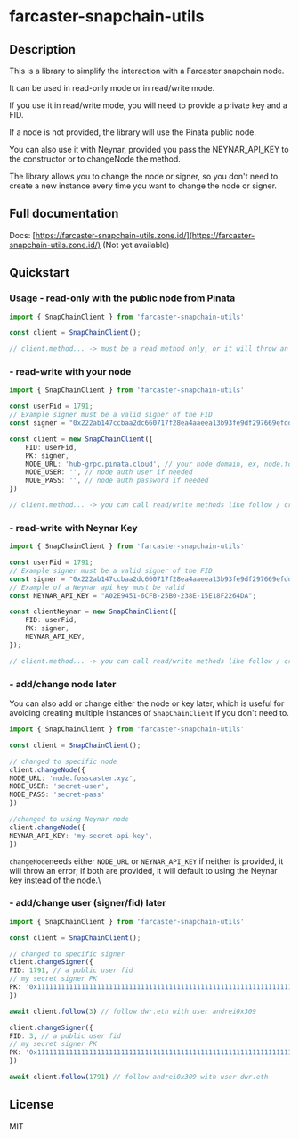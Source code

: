 # farcaster-snapchain-utils

## Description

This is a library to simplify the interaction with a Farcaster snapchain node.

It can be used in read-only mode or in read/write mode.

If you use it in read/write mode, you will need to provide a private key and a FID.

If a node is not provided, the library will use the Pinata public node.

You can also use it with Neynar, provided you pass the NEYNAR_API_KEY to the constructor or to changeNode the method.

The library allows you to change the node or signer, so you don't need to create a new instance every time you want to change the node or signer.

## Full documentation

Docs: [https://farcaster-snapchain-utils.zone.id/](https://farcaster-snapchain-utils.zone.id/) (Not yet available)

## Quickstart

### Usage  - read-only with the public node from Pinata

```typescript
import { SnapChainClient } from 'farcaster-snapchain-utils'

const client = SnapChainClient();

// client.method... -> must be a read method only, or it will throw an error

```

### - read-write with your node

```typescript
import { SnapChainClient } from 'farcaster-snapchain-utils'

const userFid = 1791;
// Example signer must be a valid signer of the FID
const signer = "0x222ab147ccbaa2dc660717f28ea4aaeea13b93fe9df297669efdd12f7c1669df";

const client = new SnapChainClient({
    FID: userFid,
    PK: signer,
    NODE_URL: 'hub-grpc.pinata.cloud', // your node domain, ex, node.fosscaster.xyz
    NODE_USER: '', // node auth user if needed
    NODE_PASS: '', // node auth password if needed 
}) 

// client.method... -> you can call read/write methods like follow / createCast, etc


```

### - read-write with Neynar Key

```typescript
import { SnapChainClient } from 'farcaster-snapchain-utils'

const userFid = 1791;
// Example signer must be a valid signer of the FID
const signer = "0x222ab147ccbaa2dc660717f28ea4aaeea13b93fe9df297669efdd12f7c1669df";
// Example of a Neynar api key must be valid
const NEYNAR_API_KEY = "A02E9451-6CFB-25B0-238E-15E18F2264DA"; 

const clientNeynar = new SnapChainClient({
    FID: userFid,
    PK: signer,
    NEYNAR_API_KEY,
});

// client.method... -> you can call read/write methods like follow / createCast, etc
```

### - add/change node later

You can also add or change either the node or key later, which is useful for avoiding creating multiple instances of `SnapChainClient` if you don't need to.

```typescript
import { SnapChainClient } from 'farcaster-snapchain-utils'

const client = SnapChainClient();

// changed to specific node 
client.changeNode({
NODE_URL: 'node.fosscaster.xyz',
NODE_USER: 'secret-user',
NODE_PASS: 'secret-pass'
})

//changed to using Neynar node
client.changeNode({
NEYNAR_API_KEY: 'my-secret-api-key',
})

```

`changeNode`needs either `NODE_URL` or `NEYNAR_API_KEY` if neither is provided, it will throw an error; if both are provided, it will default to using the Neynar key instead of the node.\

### - add/change user (signer/fid) later

```typescript
import { SnapChainClient } from 'farcaster-snapchain-utils'

const client = SnapChainClient();

// changed to specific signer
client.changeSigner({
FID: 1791, // a public user fid
// my secret signer PK
PK: '0x1111111111111111111111111111111111111111111111111111111111111111' 
})

await client.follow(3) // follow dwr.eth with user andrei0x309

client.changeSigner({
FID: 3, // a public user fid
// my secret signer PK
PK: '0x1111111111111111111111111111111111111111111111111111111111111111' 
})

await client.follow(1791) // follow andrei0x309 with user dwr.eth
```

## License

MIT
